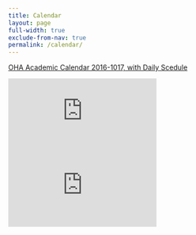 ```yaml
---
title: Calendar
layout: page
full-width: true
exclude-from-nav: true
permalink: /calendar/
---
```


[OHA Academic Calendar 2016-1017, with Daily Scedule](http://www.ouachitahills.org/uploads/documents/OHACals-Academic-Daily.pdf)


<div class='embed-container desktop-calendar'>
<iframe 
src="https://calendar.google.com/calendar/embed?showTitle=0&amp;showCalendars=0&amp;mode=MONTH&amp;height=600&amp;wkst=1&amp;bgcolor=%23FFFFFF&amp;src=9vnp4b523hc7jsbue50pt5586k%40group.calendar.google.com&amp;color=%23125A12&amp;ctz=America%2FChicago" style="border-width:0" 
frameborder="0" 
scrolling="no"
></iframe>
</div>

<div class='embed-container mobile-calendar'>
<iframe 
src="https://calendar.google.com/calendar/embed?showTitle=0&amp;showPrint=0&amp;showTabs=0&amp;showCalendars=0&amp;mode=AGENDA&amp;height=600&amp;wkst=1&amp;bgcolor=%23FFFFFF&amp;src=9vnp4b523hc7jsbue50pt5586k%40group.calendar.google.com&amp;color=%23125A12&amp;ctz=America%2FChicago" 
style="border-width:0" 
frameborder="0" 
scrolling="no"></iframe>
</div>
